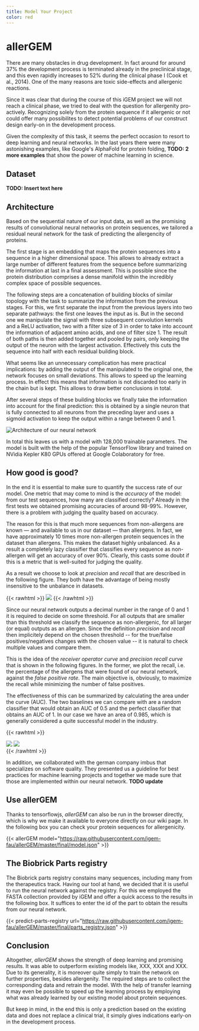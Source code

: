 ```yaml
---
title: Model Your Project
color: red
---
```




# allerGEM

There are many obstacles in drug development. In fact around for around 37% the development process is terminated
already in the preclinical stage, and this even rapidly increases to 52% during the clinical phase I (Cook et al., 2014).
One of the many reasons are toxic side-effects and allergenic reactions. 

Since it was clear that during the course of this iGEM project we will not reach a clinical phase, we tried to deal with the 
question for allergenity pro-actively. Recognizing solely from the protein sequence if it allergenic or not could offer many
possibilites to detect potential problems of our construct design early-on in the development process.

Given the complexity of this task, it seems the perfect occasion to resort to deep learning and neural networks. In the last
years there were many astonishing examples, like Google's AlphaFold for protein folding, **TODO: 2 more examples** that
show the power of machine learning in science.

## Dataset

**TODO: Insert text here**

## Architecture

Based on the sequential nature of our input data, as well as the promising results of convolutional neural networks on protein sequences, we tailored a residual neural network for the task of predicting the allergencity of proteins. 

The first stage is an embedding that maps the protein sequences into a sequence in a higher dimensional space. This allows to already extract a large number of different features from the sequence before summarizing the information at last in a final assessment. This is possible since the protein distribution comprises a dense manifold within the incredibly complex space of possible sequences. 

The following steps are a concatenation of building blocks of similar topology with the task to summarize the information from the previous stages. For this, we first separate the input from the previous layers into two separate pathways: the first one leaves the input as is. But in the second one we manipulate the signal with three subsequent convolution kernels and a ReLU activation, two with a filter size of 3 in order to take into account the information of adjacent amino acids, and one of filter size 1. The result of both paths is then added together and pooled by pairs, only keeping the output of the neuron with the largest activation. Effectively this cuts the sequence into half with each residual building block.

What seems like an unnecessary complication has mere practical implications: by adding the output of the manipulated to the original one, the network focuses on small deviations. This allows to speed up the learning process. In effect this means that information is not discarded too early in the chain but is kept. This allows to draw better conclusions in total.

After several steps of these building blocks we finally take the information into account for the final prediction: this is obtained by a single neuron that is fully connected to all neurons from the preceding layer and uses a sigmoid activation to keep the output within a range between 0 and 1. 

![Architecture of our neural network](/awards/images/neural-network-architecture.svg)

In total this leaves us with a model with 128,000 trainable parameters. The model is built with the help of the popular TensorFlow library and trained on NVidia Kepler K80 GPUs offered at Google Colaboratory for free.

## How good is good?

In the end it is essential to make sure to quantify the success rate of our model. One metric that may come to mind is the *accuracy* of the model: from our test sequences, how many are classified correctly?
Already in the first tests we obtained promising accuracies of around 98-99%. However, there is a problem with judging the quality based on accuracy.

The reason for this is that much more sequences from non-allergens are known — and available to us in our dataset — than allergens. In fact, we have approximately 10 times more non-allergen protein sequences in the dataset than allergens. This makes the dataset highly unbalanced. 
As a result a completely lazy classifier that classifies every sequence as non-allergen will get an accuracy of over 90%. Clearly, this casts some doubt if this is a metric that is well-suited for judging the quality.

As a result we choose to look at *precision* and *recall* that are described in the following figure. They both have the advantage of being mostly insensitive to the unbalance in datasets.

{{< rawhtml >}}
<img class="w-2/3 mx-auto my-6" src="/awards/images/statistics-overview.svg" />
{{< /rawhtml >}}

Since our neural network outputs a decimal number in the range of 0 and 1 it is required to decide on some threshold. For all outputs that are smaller than this threshold we classify the sequence as non-allergenic, for all larger (or equal) outputs as an allergen. Since the definition *precision* and *recall* then implicitely depend on the chosen threshold -- for the true/false positives/negatives changes with the chosen value -- it is natural to check multiple values and compare them.

This is the idea of the *receiver operator curve* and *precision recall curve* that is shown in the following figures. In the former, we plot the recall, i.e. the percentage of the allergens that were found of our neural network, against the *false positive rate*. The main objective is, obviously, to maximize the recall while minimizing the number of false positives. 

The effectiveness of this can be summarized by calculating the area under the curve (AUC). The two baselines we can compare with are a random classifier that would obtain an AUC of 0.5 and the perfect classifier that obtains an AUC of 1. In our case we have an area of 0.985, which is generally considered a quite successful model in the industry.

{{< rawhtml >}}
<div class="flex justify-between">
<img class="w-1/2 h-auto my-6" src="/awards/images/roc-final.png" />
<img class="w-1/2 h-auto my-6" src="/awards/images/pr-final.png" />
</div>
{{< /rawhtml >}}

In addition, we collaborated with the german company imbus that specializes on software quality. They presented us a guideline
for best practices for machine learning projects and together we made sure that those are implemented within our neural network.
**TODO update**

## Use allerGEM

Thanks to tensorflowjs, *allerGEM* can also be run in the browser directly, which is why we make it available to everyone
directly on our wiki page. In the following box you can check your protein sequences for allergenicity. 

{{< allerGEM model="https://raw.githubusercontent.com/igem-fau/allerGEM/master/final/model.json" >}}

## The Biobrick Parts registry

The Biobrick parts registry constains many sequences, including many from the therapeutics track. Having our tool
at hand, we decided that it is useful to run the neural network against the registry. For this we employed the
FASTA collection provided by iGEM and offer a quick access to the results in the following box. 
It suffices to enter the id of the part to obtain the results from our neural network.

{{< predict-parts-registry url="https://raw.githubusercontent.com/igem-fau/allerGEM/master/final/parts_registry.json" >}}

## Conclusion

Altogether, *allerGEM* shows the strength of deep learning and promising results. It was able to outperform existing models like,
XXX, XXX and XXX. Due to its generality, it is moreover quite simply to train the network on further properties, besides allergenity.
The required steps are to collect the corresponding data and retrain the model. With the help of transfer learning it may even be possible
to speed up the learning process by employing what was already learned by our existing model about protein sequences.

But keep in mind, in the end this is only a prediction based on the existing data and does not replace a 
clinical trial, it simply gives indications early-on in the development process.
